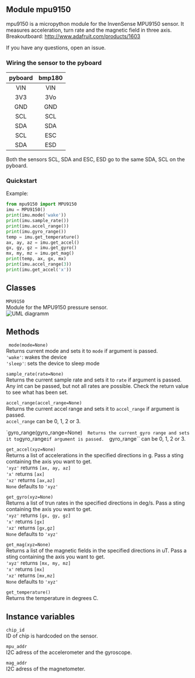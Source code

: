 Module mpu9150
-----------------
mpu9150 is a micropython module for the InvenSense MPU9150 sensor.
It measures acceleration, turn rate and the magnetic field in three axis.  
Breakoutboard: http://www.adafruit.com/products/1603  

If you have any questions, open an issue.

### Wiring the sensor to the pyboard

| pyboard| bmp180 |
|:------:|:------:|
| VIN    | VIN    |
| 3V3    | 3Vo    |
| GND    | GND    |
| SCL    | SCL    |
| SDA    | SDA    |
| SCL    | ESC    |
| SDA    | ESD    |

Both the sensors SCL, SDA and ESC, ESD go to the same SDA, SCL on the pyboard.

### Quickstart

Example:
```python
from mpu9150 import MPU9150
imu = MPU9150()
print(imu.mode('wake'))
print(imu.sample_rate())
print(imu.accel_range())
print(imu.gyro_range())
temp = imu.get_temperature()
ax, ay, az = imu.get_accel()
gx, gy, gz = imu.get_gyro()
mx, my, mz = imu.get_mag()
print(temp, ax, gx, mx)
print(imu.accel_range(3))
print(imu.get_accel('x'))
```

Classes
-------
``MPU9150``  
Module for the MPU9150 pressure sensor.  
![UML diagramm](https://raw.githubusercontent.com/turbinenreiter/micropython-mpu9150/master/classes_MPU9150.png "UML diagramm")


Methods
--------------


`` mode(mode=None)``  
Returns current mode and sets it to ``mode`` if argument is passed.  
``'wake'``: wakes the device  
``'sleep'``: sets the device to sleep mode  

``sample_rate(rate=None)``  
Returns the current sample rate and sets it to ``rate`` if argument is passed.
Any int can be passed, but not all rates are possible. Check the return value to see
what has been set.

``accel_range(accel_range=None)``  
Returns the current accel range and sets it to ``accel_range`` if argument is passed.  
``accel_range`` can be 0, 1, 2 or 3.

`gyro_range(gyro_range=None)``  
Returns the current gyro range and sets it to ``gyro_range`` if argument is passed.  
``gyro_range`` can be 0, 1, 2 or 3.

``get_accel(xyz=None)``  
Returns a list of accelerations in the specified directions in g. Pass a sting containing
the axis you want to get.  
``'xyz'`` returns ``[ax, ay, az]``  
``'x'``   returns ``[ax]``  
``'xz'``  returns ``[ax,az]``  
``None``  defaults to ``'xyz'``  

``get_gyro(xyz=None)``  
Returns a list of trun rates in the specified directions in deg/s. Pass a sting containing
the axis you want to get.  
``'xyz'`` returns ``[gx, gy, gz]``  
``'x'``   returns ``[gx]``  
``'xz'``  returns ``[gx,gz]``  
``None``  defaults to ``'xyz'``  

``get_mag(xyz=None)``  
Returns a list of the magnetic fields in the specified directions in uT. Pass a sting containing
the axis you want to get.  
``'xyz'`` returns ``[mx, my, mz]``  
``'x'``   returns ``[mx]``  
``'xz'``  returns ``[mx,mz]``  
``None``  defaults to ``'xyz'``  

``get_temperature()``  
Returns the temperature in degrees C.


Instance variables
------------------
``chip_id``  
ID of chip is hardcoded on the sensor.

``mpu_addr``  
I2C adress of the accelerometer and the gyroscope.

``mag_addr``  
I2C adress of the magnetometer.
